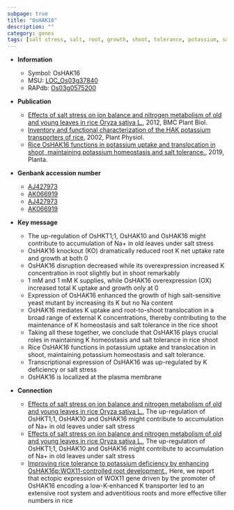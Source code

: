 ```yaml
---
subpage: true
title: "OsHAK16"
description: ""
category: genes
tags: [salt stress, salt, root, growth, shoot, tolerance, potassium, salt tolerance, stress, homeostasis, plasma membrane, potassium uptake]
---
```


* **Information**  
    + Symbol: OsHAK16  
    + MSU: [LOC_Os03g37840](http://rice.plantbiology.msu.edu/cgi-bin/ORF_infopage.cgi?orf=LOC_Os03g37840)  
    + RAPdb: [Os03g0575200](http://rapdb.dna.affrc.go.jp/viewer/gbrowse_details/irgsp1?name=Os03g0575200)  

* **Publication**  
    + [Effects of salt stress on ion balance and nitrogen metabolism of old and young leaves in rice Oryza sativa L.](http://www.ncbi.nlm.nih.gov/pubmed?term=Effects+of+salt+stress+on+ion+balance+and+nitrogen+metabolism+of+old+and+young+leaves+in+rice+Oryza+sativa+L.%5BTitle%5D), 2012, BMC Plant Biol.
    + [Inventory and functional characterization of the HAK potassium transporters of rice](http://www.ncbi.nlm.nih.gov/pubmed?term=Inventory+and+functional+characterization+of+the+HAK+potassium+transporters+of+rice%5BTitle%5D), 2002, Plant Physiol.
    + [Rice OsHAK16 functions in potassium uptake and translocation in shoot, maintaining potassium homeostasis and salt tolerance.](http://www.ncbi.nlm.nih.gov/pubmed?term=Rice+OsHAK16+functions+in+potassium+uptake+and+translocation+in+shoot,+maintaining+potassium+homeostasis+and+salt+tolerance.%5BTitle%5D), 2019, Planta.

* **Genbank accession number**  
    + [AJ427973](http://www.ncbi.nlm.nih.gov/nuccore/AJ427973)
    + [AK066919](http://www.ncbi.nlm.nih.gov/nuccore/AK066919)
    + [AJ427973](http://www.ncbi.nlm.nih.gov/nuccore/AJ427973)
    + [AK066919](http://www.ncbi.nlm.nih.gov/nuccore/AK066919)

* **Key message**  
    + The up-regulation of OsHKT1;1, OsHAK10 and OsHAK16 might contribute to accumulation of Na+ in old leaves under salt stress
    + OsHAK16 knockout (KO) dramatically reduced root K net uptake rate and growth at both 0
    + OsHAK16 disruption decreased while its overexpression increased K concentration in root slightly but in shoot remarkably
    + 1 mM and 1 mM K supplies, while OsHAK16 overexpression (OX) increased total K uptake and growth only at 0
    + Expression of OsHAK16 enhanced the growth of high salt-sensitive yeast mutant by increasing its K but no Na content
    + OsHAK16 mediates K uptake and root-to-shoot translocation in a broad range of external K concentrations, thereby contributing to the maintenance of K homeostasis and salt tolerance in the rice shoot
    + Taking all these together, we conclude that OsHAK16 plays crucial roles in maintaining K homeostasis and salt tolerance in rice shoot
    + Rice OsHAK16 functions in potassium uptake and translocation in shoot, maintaining potassium homeostasis and salt tolerance.
    + Transcriptional expression of OsHAK16 was up-regulated by K deficiency or salt stress
    + OsHAK16 is localized at the plasma membrane

* **Connection**  
    + [Effects of salt stress on ion balance and nitrogen metabolism of old and young leaves in rice Oryza sativa L.](http://www.ncbi.nlm.nih.gov/pubmed?term=Effects+of+salt+stress+on+ion+balance+and+nitrogen+metabolism+of+old+and+young+leaves+in+rice+Oryza+sativa+L.%5BTitle%5D), The up-regulation of OsHKT1;1, OsHAK10 and OsHAK16 might contribute to accumulation of Na+ in old leaves under salt stress
    + [Effects of salt stress on ion balance and nitrogen metabolism of old and young leaves in rice Oryza sativa L.](http://www.ncbi.nlm.nih.gov/pubmed?term=Effects+of+salt+stress+on+ion+balance+and+nitrogen+metabolism+of+old+and+young+leaves+in+rice+Oryza+sativa+L.%5BTitle%5D), The up-regulation of OsHKT1;1, OsHAK10 and OsHAK16 might contribute to accumulation of Na+ in old leaves under salt stress
    + [Improving rice tolerance to potassium deficiency by enhancing OsHAK16p:WOX11-controlled root development.](http://www.ncbi.nlm.nih.gov/pubmed?term=Improving+rice+tolerance+to+potassium+deficiency+by+enhancing+OsHAK16p:WOX11-controlled+root+development.%5BTitle%5D), Here, we report that ectopic expression of WOX11 gene driven by the promoter of OsHAK16 encoding a low-K-enhanced K transporter led to an extensive root system and adventitious roots and more effective tiller numbers in rice



